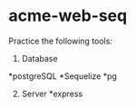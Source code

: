 # acme-web-seq

Practice the following tools:
1. Database

  *postgreSQL
  *Sequelize
  *pg
  
2. Server
  *express

